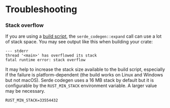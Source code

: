 # Troubleshooting

### Stack overflow

If you are using a [build script](codegen-stable.md), the
`serde_codegen::expand` call can use a lot of stack space. You may see output
like this when building your crate:

```
--- stderr
thread '<main>' has overflowed its stack
fatal runtime error: stack overflow
```

It may help to increase the stack size available to the build script, especially
if the failure is platform-dependent (the build works on Linux and Windows but
not macOS). Serde codegen uses a 16 MB stack by default but it is configurable
by the `RUST_MIN_STACK` environment variable. A larger value may be necessary.

```
RUST_MIN_STACK=33554432
```
